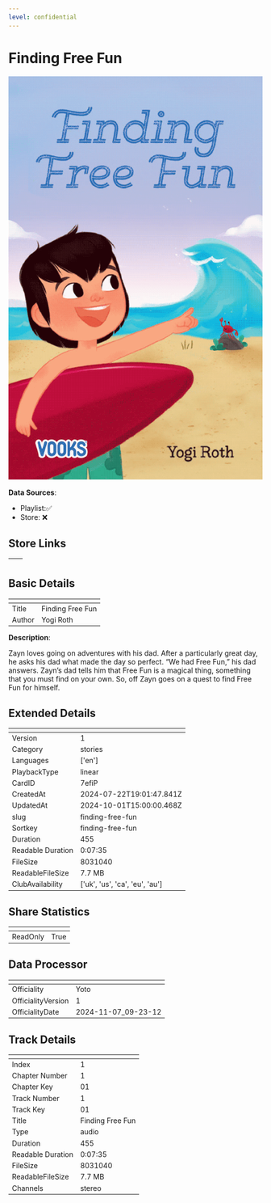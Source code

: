 ```yaml
---
level: confidential
---
```

# Finding Free Fun

![card_[7efiP].png](../../img/cards/card_[7efiP].png)

**Data Sources**: 

- Playlist:✅
- Store: ❌


## Store Links

| <!-- --> | <!-- --> |
| - | - |


## Basic Details

| <!-- --> | <!-- --> |
| - | - |
| Title | Finding Free Fun |
| Author | Yogi Roth |

**Description**:

Zayn loves going on adventures with his dad. After a particularly great day, he asks his dad what made the day so perfect. “We had Free Fun,” his dad answers. Zayn’s dad tells him that Free Fun is a magical thing, something that you must find on your own. So, off Zayn goes on a quest to find Free Fun for himself.


## Extended Details

| <!-- --> | <!-- --> |
| - | - |
| Version | 1 |
| Category | stories |
| Languages | ['en'] |
| PlaybackType | linear |
| CardID | 7efiP |
| CreatedAt | 2024-07-22T19:01:47.841Z |
| UpdatedAt | 2024-10-01T15:00:00.468Z |
| slug | finding-free-fun |
| Sortkey | finding-free-fun |
| Duration | 455 |
| Readable Duration | 0:07:35 |
| FileSize | 8031040 |
| ReadableFileSize | 7.7 MB |
| ClubAvailability | ['uk', 'us', 'ca', 'eu', 'au'] |


## Share Statistics

| <!-- --> | <!-- --> |
| - | - |
| ReadOnly | True |


## Data Processor

| <!-- --> | <!-- --> |
| - | - |
| Officiality | Yoto
| OfficialityVersion | 1
| OfficialityDate | 2024-11-07_09-23-12


## Track Details

| <!-- --> | <!-- --> |
| - | - |
| Index | 1 |
| Chapter Number | 1 |
| Chapter Key | 01 |
| Track Number | 1 |
| Track Key | 01 |
| Title | Finding Free Fun |
| Type | audio |
| Duration | 455 |
| Readable Duration | 0:07:35 |
| FileSize | 8031040 |
| ReadableFileSize | 7.7 MB |
| Channels | stereo |

